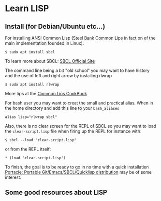 Learn LISP
==========

Install (for Debian/Ubuntu etc...)
----------------------------------

For installing ANSI Common Lisp (Steel Bank Common Lips in fact on of the main implementation founded in Linux).

`$ sudo apt install sbcl` 

To learn more about SBCL: [SBCL Official Site]

The command line being a bit "old school" you may want to have history and the use of left and right arrow by installing rlwrap

`$ sudo apt install rlwrap`

More tips at the [Common Lips CookBook]

For bash user you may want to creat the small and practical alias. When in the home directory and add this line to your `bash_aliases`

`alias lisp="rlwrap sbcl"`

Also, there is no clear screen for the REPL of SBCL so you may want to load the `clear-script.lisp` file when firing up the REPL for instance with:

`$ sbcl --load "clear-script.lisp"`

or from the REPL itself:

`* (load "clear-script.lisp")`

To finish, the goal is to be ready to go in no time with a quick installation [Portacle: Portable Git/Emacs/SBCL/Quicklisp distribution] may be of some interest.


Some good resources about LISP
------------------------------

[The Common Lisp Hyperspec]: http://www.lispworks.com/documentation/HyperSpec/Front/index.htm
[SBCL Official Site]:http://www.sbcl.org/
[Common Lips CookBook]:https://lispcookbook.github.io/cl-cookbook/
[Portacle: Portable Git/Emacs/SBCL/Quicklisp distribution]:https://portacle.github.io/


